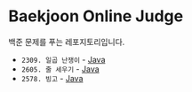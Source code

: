 # Baekjoon Online Judge

백준 문제를 푸는 레포지토리입니다. 

- `2309. 일곱 난쟁이` - [Java](./src/BOJ2309/Main.java)
- `2605. 줄 세우기` - [Java](./src/BOJ2605/Main.java)
- `2578. 빙고` - [Java](./src/BOJ2578/Main.java)